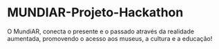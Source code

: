 # MUNDIAR-Projeto-Hackathon
O MundiAR, conecta o presente e o passado através da realidade aumentada, promovendo o acesso aos museus, a cultura e a educação!
